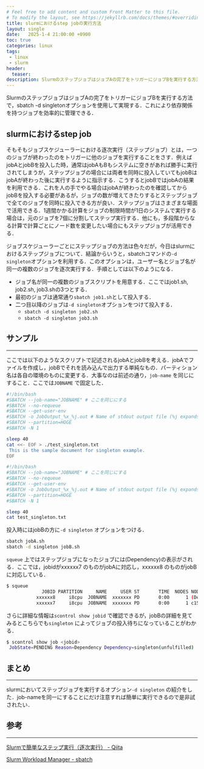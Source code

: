 ```yaml
---
# Feel free to add content and custom Front Matter to this file.
# To modify the layout, see https://jekyllrb.com/docs/themes/#overriding-theme-defaults
title: slurmにおけるstep jobの実行方法
layout: single
date:   2025-1-4 21:00:00 +0900
toc: true
categories: linux
tags:
 - linux
 - slurm
header:
  teaser:
description: SlurmのステップジョブはジョブAの完了をトリガーにジョブBを実行する方法で，sbatch -d singletonオプションを使用して実現する．これにより依存関係を持つジョブを効率的に管理できる． 
---
```


SlurmのステップジョブはジョブAの完了をトリガーにジョブBを実行する方法で，sbatch -d singletonオプションを使用して実現する．これにより依存関係を持つジョブを効率的に管理できる．

## slurmにおけるstep job

そもそもジョブスケジューラーにおける逐次実行（ステップジョブ）とは，一つのジョブが終わったのをトリガーに他のジョブを実行することをさす．例えばjobAとjobBを投入した時，通常はjobAもBもシステムに空きがあれば勝手に実行されてしまうが，ステップジョブの場合には両者を同時に投入していてもjobBはjobAが終わった後に実行するように指示する．こうするとjobBではjobAの結果を利用できる．これを人の手でやる場合はjobAが終わったのを確認してからjobBを投入する必要があるが，ジョブの数が増えてきたりするとステップジョブで全てのジョブを同時に投入できる方が良い．ステップジョブはさまざまな場面で活用できる．1週間かかる計算をジョブの制限時間が1日のシステムで実行する場合は，元のジョブを7個に分割してステップ実行する．他にも，多段階からなる計算で計算ごとにノード数を変更したい場合にもステップジョブが活用できる．

ジョブスケジューラーごとにステップジョブの方法は色々だが，今日はslurmにおけるステップジョブについて．結論からいうと，sbatchコマンドの`-d singleton`オプションを利用する．このオプションは，ユーザー名とジョブ名が同一の複数のジョブを逐次実行する．手順としては以下のようになる．

- ジョブ名が同一の複数のジョブスクリプトを用意する．ここではjob1.sh, job2.sh, job3.shの3つとする．
- 最初のジョブは通常通り`sbatch job1.sh`として投入する．
- 二つ目以降のジョブは`-d singleton`オプションをつけて投入する．
    - `sbatch -d singleton job2.sh`
    - `sbatch -d singleton job3.sh`

## サンプル

---

ここでは以下のようなスクリプトで記述されるjobAとjobBを考える．jobAでファイルを作成し，jobBでそれを読み込んで出力する単純なもの．パーティション名は各自の環境のものに変更する．大事なのは前述の通り，`job-name` を同じにすること．ここでは`JOBNAME` で固定した．

```bash:jobA.sh
#!/bin/bash
#SBATCH --job-name="JOBNAME" # ここを同じにする
#SBATCH --no-requeue
#SBATCH --get-user-env
#SBATCH -o JobOutput_%x_%j.out # Name of stdout output file (%j expands to jobId)
#SBATCH --partition=HOGE
#SBATCH -N 1

sleep 40
cat <<- EOF > ./test_singleton.txt
 This is the sample document for singleton example.
EOF
```

```bash:jobB.sh
#!/bin/bash
#SBATCH --job-name="JOBNAME" # ここを同じにする
#SBATCH --no-requeue
#SBATCH --get-user-env
#SBATCH -o JobOutput_%x_%j.out # Name of stdout output file (%j expands to jobId)
#SBATCH --partition=HOGE
#SBATCH -N 1

sleep 40
cat test_singleton.txt
```

投入時にはjobBの方に`-d singleton` オプションをつける．

```bash
sbatch jobA.sh
sbatch -d singleton jobB.sh
```

`squeue` 上ではステップジョブになったジョブには(Dependency)の表示がされる．ここでは，jobidがxxxxxx7 のものがjobAに対応し，xxxxxx8 のものがjobBに対応している．

```bash
$ squeue
             JOBID PARTITION     NAME     USER ST       TIME  NODES NODELIST(REASON)
           xxxxxx8     i8cpu  JOBNAME  xxxxxxx PD       0:00      1 (Dependency)
           xxxxxx7     i8cpu  JOBNAME  xxxxxxx PD       0:00      1 c15u11n[2-2]
```

さらに詳細な情報は`scontrol show jobid` で確認できるが，jobBの詳細を見てみるとこちらでも`singleton` によってジョブの投入待ちになっていることがわかる．

```bash
$ scontrol show job <jobid>
 JobState=PENDING Reason=Dependency Dependency=singleton(unfulfilled)
```

## まとめ

---

slurmにおいてステップジョブを実行するオプション`-d singleton` の紹介をした．job-nameを同一にすることにだけ注意すれば簡単に実行できるので是非試されたい．

## 参考

---

[Slurmで簡単なステップ実行（逐次実行） - Qiita](https://qiita.com/pochman/items/923ca294a844cefbf1a7)

[Slurm Workload Manager - sbatch](https://slurm.schedmd.com/sbatch.html)
